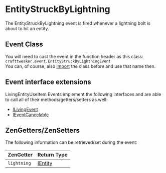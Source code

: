 # EntityStruckByLightning

The EntityStruckByLightning event is fired whenever a lightning bolt is about to hit an entity.  

## Event Class
You will need to cast the event in the function header as this class:  
`crafttweaker.event.EntityStruckByLightningEvent`  
You can, of course, also [import](/AdvancedFunctions/Import/) the class before and use that name then.

## Event interface extensions
LivingEntityUseItem Events implement the following interfaces and are able to call all of their methods/getters/setters as well:

- [ILivingEvent](/Vanilla/Events/Events/ILivingEvent/)
- [IEventCancelable](/Vanilla/Events/Events/IEventCancelable/)


## ZenGetters/ZenSetters
The following information can be retrieved/set during the event:

| ZenGetter       | Return Type                          |
|-----------------|--------------------------------------|
| `lightning`     | [IEntity](/Vanilla/Entities/IEntity/) |
